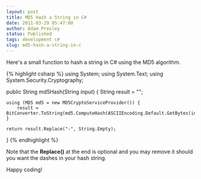```yaml
---
layout: post
title: MD5 Hash a String in C#
date: 2011-03-29 05:47:00
author: Adam Presley
status: Published
tags: development c#
slug: md5-hash-a-string-in-c
---
```

Here's a small function to hash a string in C# using the MD5 algorithm.

{% highlight csharp %}
using System;
using System.Text;
using System.Security.Cryptography;

public String md5Hash(String input) {
    String result = "";

    using (MD5 md5 = new MD5CryptoServiceProvider()) {
        result = BitConverter.ToString(md5.ComputeHash(ASCIIEncoding.Default.GetBytes(input)));
    }

    return result.Replace("-", String.Empty);
}
{% endhighlight %}

Note that the **Replace()** at the end is optional and you may remove it
should you want the dashes in your hash string.

Happy coding!
